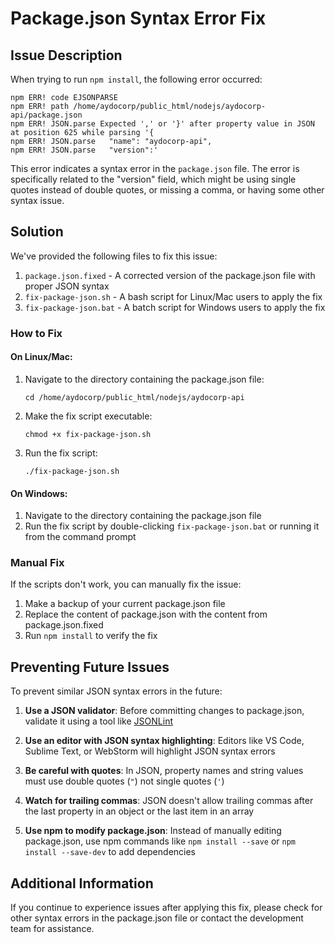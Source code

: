 # Package.json Syntax Error Fix

## Issue Description

When trying to run `npm install`, the following error occurred:

```
npm ERR! code EJSONPARSE
npm ERR! path /home/aydocorp/public_html/nodejs/aydocorp-api/package.json
npm ERR! JSON.parse Expected ',' or '}' after property value in JSON at position 625 while parsing '{
npm ERR! JSON.parse   "name": "aydocorp-api",
npm ERR! JSON.parse   "version":'
```

This error indicates a syntax error in the `package.json` file. The error is specifically related to the "version" field, which might be using single quotes instead of double quotes, or missing a comma, or having some other syntax issue.

## Solution

We've provided the following files to fix this issue:

1. `package.json.fixed` - A corrected version of the package.json file with proper JSON syntax
2. `fix-package-json.sh` - A bash script for Linux/Mac users to apply the fix
3. `fix-package-json.bat` - A batch script for Windows users to apply the fix

### How to Fix

#### On Linux/Mac:

1. Navigate to the directory containing the package.json file:
   ```
   cd /home/aydocorp/public_html/nodejs/aydocorp-api
   ```

2. Make the fix script executable:
   ```
   chmod +x fix-package-json.sh
   ```

3. Run the fix script:
   ```
   ./fix-package-json.sh
   ```

#### On Windows:

1. Navigate to the directory containing the package.json file
2. Run the fix script by double-clicking `fix-package-json.bat` or running it from the command prompt

### Manual Fix

If the scripts don't work, you can manually fix the issue:

1. Make a backup of your current package.json file
2. Replace the content of package.json with the content from package.json.fixed
3. Run `npm install` to verify the fix

## Preventing Future Issues

To prevent similar JSON syntax errors in the future:

1. **Use a JSON validator**: Before committing changes to package.json, validate it using a tool like [JSONLint](https://jsonlint.com/)

2. **Use an editor with JSON syntax highlighting**: Editors like VS Code, Sublime Text, or WebStorm will highlight JSON syntax errors

3. **Be careful with quotes**: In JSON, property names and string values must use double quotes (`"`) not single quotes (`'`)

4. **Watch for trailing commas**: JSON doesn't allow trailing commas after the last property in an object or the last item in an array

5. **Use npm to modify package.json**: Instead of manually editing package.json, use npm commands like `npm install --save` or `npm install --save-dev` to add dependencies

## Additional Information

If you continue to experience issues after applying this fix, please check for other syntax errors in the package.json file or contact the development team for assistance.